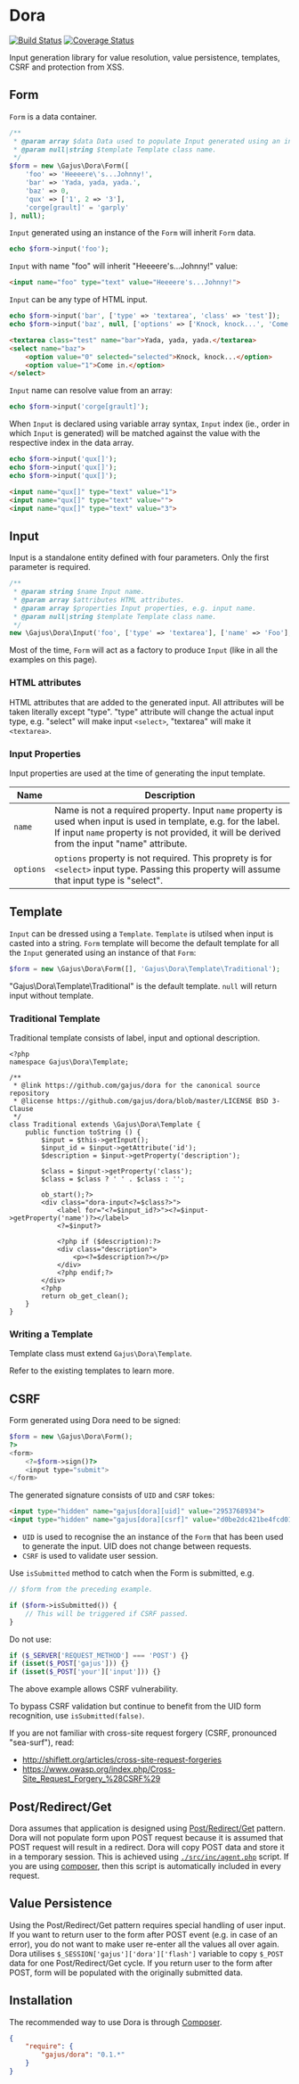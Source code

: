# Dora

[![Build Status](https://travis-ci.org/gajus/dora.png?branch=master)](https://travis-ci.org/gajus/dora)
[![Coverage Status](https://coveralls.io/repos/gajus/dora/badge.png?branch=master)](https://coveralls.io/r/gajus/dora?branch=master)

Input generation library for value resolution, value persistence, templates, CSRF and protection from XSS.

## Form

`Form` is a data container.

```php
/**
 * @param array $data Data used to populate Input generated using an instance of this Form.
 * @param null|string $template Template class name.
 */
$form = new \Gajus\Dora\Form([
    'foo' => 'Heeeere\'s...Johnny!',
    'bar' => 'Yada, yada, yada.',
    'baz' => 0,
    'qux' => ['1', 2 => '3'],
    'corge[grault]' = 'garply'
], null);
```

`Input` generated using an instance of the `Form` will inherit `Form` data.

```php
echo $form->input('foo');
```

`Input` with name "foo" will inherit "Heeeere's...Johnny!" value:

```html
<input name="foo" type="text" value="Heeeere's...Johnny!">
```

`Input` can be any type of HTML input.

```php
echo $form->input('bar', ['type' => 'textarea', 'class' => 'test']);
echo $form->input('baz', null, ['options' => ['Knock, knock...', 'Come in.']]);
```

```html
<textarea class="test" name="bar">Yada, yada, yada.</textarea>
<select name="baz">
    <option value="0" selected="selected">Knock, knock...</option>
    <option value="1">Come in.</option>
</select>
```

`Input` name can resolve value from an array:

```php
echo $form->input('corge[grault]');
```

When `Input` is declared using variable array syntax, `Input` index (ie., order in which `Input` is generated) will be matched against the value with the respective index in the data array.

```php
echo $form->input('qux[]');
echo $form->input('qux[]');
echo $form->input('qux[]');
```

```html
<input name="qux[]" type="text" value="1">
<input name="qux[]" type="text" value="">
<input name="qux[]" type="text" value="3">
```

## Input

Input is a standalone entity defined with four parameters. Only the first parameter is required.

```php
/**
 * @param string $name Input name.
 * @param array $attributes HTML attributes.
 * @param array $properties Input properties, e.g. input name.
 * @param null|string $template Template class name.
 */
new \Gajus\Dora\Input('foo', ['type' => 'textarea'], ['name' => 'Foo'], null);
```

Most of the time, `Form` will act as a factory to produce `Input` (like in all the examples on this page).

### HTML attributes

HTML attributes that are added to the generated input. All attributes will be taken literally except "type". "type" attribute will change the actual input type, e.g. "select" will make input `<select>`, "textarea" will make it `<textarea>`.

### Input Properties

Input properties are used at the time of generating the input template.

|Name|Description|
|---|---|
|`name`|Name is not a required property. Input `name` property is used when input is used in template, e.g. for the label. If input `name` property is not provided, it will be derived from the input "name" attribute.|
|`options`|`options` property is not required. This proprety is for `<select>` input type. Passing this property will assume that input type is "select".|

## Template

`Input` can be dressed using a `Template`. `Template` is utilsed when input is casted into a string. `Form` template will become the default template for all the `Input` generated using an instance of that `Form`:

```php
$form = new \Gajus\Dora\Form([], 'Gajus\Dora\Template\Traditional');
```

"Gajus\Dora\Template\Traditional" is the default template. `null` will return input without template.

### Traditional Template

Traditional template consists of label, input and optional description.

```html+php
<?php
namespace Gajus\Dora\Template;

/**
 * @link https://github.com/gajus/dora for the canonical source repository
 * @license https://github.com/gajus/dora/blob/master/LICENSE BSD 3-Clause
 */
class Traditional extends \Gajus\Dora\Template {
    public function toString () {
        $input = $this->getInput();
        $input_id = $input->getAttribute('id');
        $description = $input->getProperty('description');

        $class = $input->getProperty('class');
        $class = $class ? ' ' . $class : '';

        ob_start();?>
        <div class="dora-input<?=$class?>">
            <label for="<?=$input_id?>"><?=$input->getProperty('name')?></label>
            <?=$input?>
            
            <?php if ($description):?>
            <div class="description">
                <p><?=$description?></p>
            </div>
            <?php endif;?>
        </div>
        <?php
        return ob_get_clean();
    }
}
```

### Writing a Template

Template class must extend `Gajus\Dora\Template`.

Refer to the existing templates to learn more.

## CSRF

Form generated using Dora need to be signed:

```php
$form = new \Gajus\Dora\Form();
?>
<form>
    <?=$form->sign()?>
    <input type="submit">
</form>
```

The generated signature consists of `UID` and `CSRF` tokes:

```html
<input type="hidden" name="gajus[dora][uid]" value="2953768934">
<input type="hidden" name="gajus[dora][csrf]" value="d0be2dc421be4fcd0172e5afceea3970e2f3d940">
```

* `UID` is used to recognise the an instance of the `Form` that has been used to generate the input. UID does not change between requests.
* `CSRF` is used to validate user session.

Use `isSubmitted` method to catch when the Form is submitted, e.g.

```php
// $form from the preceding example.

if ($form->isSubmitted()) {
    // This will be triggered if CSRF passed.
}
```

Do not use:

```php
if ($_SERVER['REQUEST_METHOD'] === 'POST') {}
if (isset($_POST['gajus'])) {}
if (isset($_POST['your']['input'])) {}
```

The above example allows CSRF vulnerability.

To bypass CSRF validation but continue to benefit from the UID form recognition, use `isSubmitted(false)`.

If you are not familiar with cross-site request forgery (CSRF, pronounced "sea-surf"), read:

* http://shiflett.org/articles/cross-site-request-forgeries
* https://www.owasp.org/index.php/Cross-Site_Request_Forgery_%28CSRF%29

## Post/Redirect/Get

Dora assumes that application is designed using [Post/Redirect/Get](http://en.wikipedia.org/wiki/Post/Redirect/Get) pattern. Dora will not populate form upon POST request because it is assumed that POST request will result in a redirect. Dora will copy POST data and store it in a temporary session. This is achieved using [`./src/inc/agent.php`](src/inc/agent.php) script. If you are using [composer](https://getcomposer.org/), then this script is automatically included in every request.

## Value Persistence

Using the Post/Redirect/Get pattern requires special handling of user input. If you want to return user to the form after POST event (e.g. in case of an error), you do not want to make user re-enter all the values all over again. Dora utilises `$_SESSION['gajus']['dora']['flash']` variable to copy `$_POST` data for one Post/Redirect/Get cycle. If you return user to the form after POST, form will be populated with the originally submitted data.

## Installation

The recommended way to use Dora is through [Composer](https://getcomposer.org/).

```json
{
    "require": {
        "gajus/dora": "0.1.*"
    }
}
```

